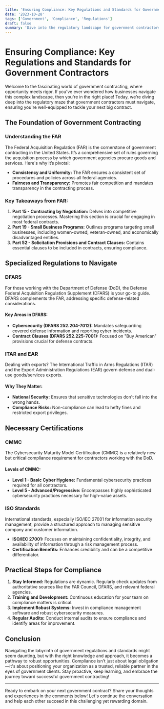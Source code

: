 ```yaml
---
title: 'Ensuring Compliance: Key Regulations and Standards for Government Contractors'
date: '2023-10-28'
tags: ['Government', 'Compliance', 'Regulations']
draft: false
summary: 'Dive into the regulatory landscape for government contractors, exploring the essential standards and compliance requirements to navigate this complex field successfully.'
---
```


# Ensuring Compliance: Key Regulations and Standards for Government Contractors

Welcome to the fascinating world of government contracting, where opportunity meets rigor. If you've ever wondered how businesses navigate this complex landscape, then you're in the right place! Today, we’re diving deep into the regulatory maze that government contractors must navigate, ensuring you're well-equipped to tackle your next big contract.

## The Foundation of Government Contracting

### Understanding the FAR

The Federal Acquisition Regulation (FAR) is the cornerstone of government contracting in the United States. It’s a comprehensive set of rules governing the acquisition process by which government agencies procure goods and services. Here's why it’s pivotal:

- **Consistency and Uniformity:** The FAR ensures a consistent set of procedures and policies across all federal agencies.
- **Fairness and Transparency:** Promotes fair competition and mandates transparency in the contracting process.

### Key Takeaways from FAR:

1. **Part 15 - Contracting by Negotiation:** Delves into competitive negotiation processes. Mastering this section is crucial for engaging in most federal contracts.
2. **Part 19 - Small Business Programs:** Outlines programs targeting small businesses, including women-owned, veteran-owned, and economically disadvantaged entities.
3. **Part 52 - Solicitation Provisions and Contract Clauses:** Contains essential clauses to be included in contracts, ensuring compliance.

## Specialized Regulations to Navigate

### DFARS

For those working with the Department of Defense (DoD), the Defense Federal Acquisition Regulation Supplement (DFARS) is your go-to guide. DFARS complements the FAR, addressing specific defense-related considerations.

#### Key Areas in DFARS:

- **Cybersecurity (DFARS 252.204-7012):** Mandates safeguarding covered defense information and reporting cyber incidents.
- **Contract Clauses (DFARS 252.225-7001):** Focused on "Buy American" provisions crucial for defense contracts.

### ITAR and EAR

Dealing with exports? The International Traffic in Arms Regulations (ITAR) and the Export Administration Regulations (EAR) govern defense and dual-use goods/services exports.

#### Why They Matter:

- **National Security:** Ensures that sensitive technologies don't fall into the wrong hands.
- **Compliance Risks:** Non-compliance can lead to hefty fines and restricted export privileges.

## Necessary Certifications

### CMMC

The Cybersecurity Maturity Model Certification (CMMC) is a relatively new but critical compliance requirement for contractors working with the DoD.

#### Levels of CMMC:

- **Level 1 - Basic Cyber Hygiene:** Fundamental cybersecurity practices required for all contractors.
- **Level 5 - Advanced/Progressive:** Encompasses highly sophisticated cybersecurity practices necessary for high-value assets.

### ISO Standards

International standards, especially ISO/IEC 27001 for information security management, provide a structured approach to managing sensitive company and customer information.

- **ISO/IEC 27001:** Focuses on maintaining confidentiality, integrity, and availability of information through a risk management process.
- **Certification Benefits:** Enhances credibility and can be a competitive differentiator.

## Practical Steps for Compliance

1. **Stay Informed:** Regulations are dynamic. Regularly check updates from authoritative sources like the FAR Council, DFARS, and relevant federal agencies.
2. **Training and Development:** Continuous education for your team on compliance matters is critical.
3. **Implement Robust Systems:** Invest in compliance management software and robust cybersecurity measures.
4. **Regular Audits:** Conduct internal audits to ensure compliance and identify areas for improvement.

## Conclusion

Navigating the labyrinth of government regulations and standards might seem daunting, but with the right knowledge and approach, it becomes a pathway to robust opportunities. Compliance isn't just about legal obligation—it's about positioning your organization as a trusted, reliable partner in the eyes of government clients. Stay proactive, keep learning, and embrace the journey toward successful government contracting!

---

Ready to embark on your next government contract? Share your thoughts and experiences in the comments below! Let's continue the conversation and help each other succeed in this challenging yet rewarding domain.